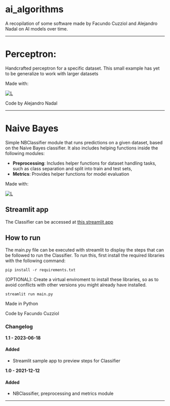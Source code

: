 # ai_algorithms
A recopilation of some software made by Facundo Cuzziol and Alejandro Nadal on AI models over time.

---

# Perceptron:
Handcrafted perceptron for a specific dataset. This small example has yet to be generalize to work with larger datasets

Made with:

[![L](https://skillicons.dev/icons?i=rust)](https://skillicons.dev)

Code by Alejandro Nadal

---

# Naive Bayes
Simple NBClassifier module that runs predictions on a given dataset, based on the Naive Bayes classifier.
It also includes helping functions inside the following modules:
- **Preprocessing**: Includes helper functions for dataset handling tasks, such as class separation and split into train and test sets, 
- **Metrics**: Provides helper functions for model evaluation

Made with:

[![L](https://skillicons.dev/icons?i=python)](https://skillicons.dev)

## Streamlit app
The Classifier can be accessed at [this streamlit app](https://ai-algorithms-naive-bayes.streamlit.app/) 
## How to run
The main.py file can be executed with streamlit to display the steps that can be followed to run the Classifier. To run this, first install the required libraries with the following command:
```
pip install -r requirements.txt
```

(OPTIONAL): Create a virtual enviroment to install these libraries, so as to avoid conflicts with other versions you might already have installed.

```
streamlit run main.py
```

Made in Python

Code by Facundo Cuzziol

### Changelog
**1.1 - 2023-06-18**
#### Added
- Streamlit sample app to preview steps for Classifier

**1.0 - 2021-12-12**
#### Added
- NBClassifier, preprocessing and metrics module

---
